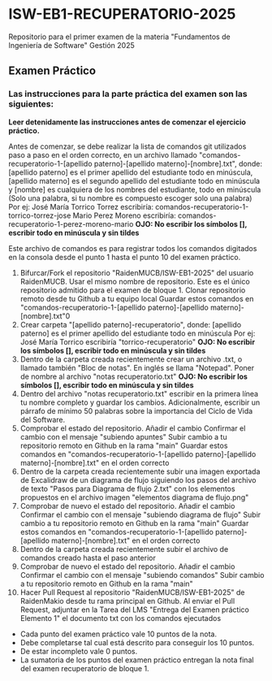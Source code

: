 # ISW-EB1-RECUPERATORIO-2025
Repositorio para el primer examen de la materia "Fundamentos de Ingeniería de Software" Gestión 2025

## Examen Práctico
### Las instrucciones para la parte práctica del examen son las siguientes:
**Leer detenidamente las instrucciones antes de comenzar el ejercicio práctico.**

Antes de comenzar, se debe realizar la lista de comandos git utilizados paso a paso en el orden correcto, en un archivo llamado "comandos-recuperatorio-1-[apellido paterno]-[apellido materno]-[nombre].txt", 
    donde: [apellido paterno] es el primer apellido del estudiante todo en minúscula, [apellido materno] es el segundo apellido del estudiante todo en minúscula y [nombre] es cualquiera de los nombres del estudiante, todo en minúscula (Solo una palabra, si tu nombre es compuesto escoger solo una palabra)
Por ej: 
  José María Torrico Torrez escribiría: comandos-recuperatorio-1-torrico-torrez-jose
  Mario Perez Moreno escribiría: comandos-recuperatorio-1-perez-moreno-mario
  **OJO: No escribir los símbolos [], escribir todo en minúscula y sin tildes**

Este archivo de comandos es para registrar todos los comandos digitados en la consola desde el punto 1 hasta el punto 10 del examen práctico.

1. Bifurcar/Fork el repositorio "RaidenMUCB/ISW-EB1-2025" del usuario RaidenMUCB. Usar el mismo nombre de repositorio. Este es el único repositorio admitido para el examen de bloque 1. Clonar repositorio remoto desde tu Github a tu equipo local
   Guardar estos comandos en "comandos-recuperatorio-1-[apellido paterno]-[apellido materno]-[nombre].txt"0
2. Crear carpeta "[apellido paterno]-recuperatorio", donde: [apellido paterno] es el primer apellido del estudiante todo en minúscula
Por ej:
  José María Torrico escribiría "torrico-recuperatorio"
  **OJO: No escribir los símbolos [], escribir todo en minúscula y sin tildes**
3. Dentro de la carpeta creada recientemente crear un archivo .txt, o llamado también "Bloc de notas". En inglés se llama "Notepad". Poner de nombre al archivo "notas recuperatorio.txt"
  **OJO: No escribir los símbolos [], escribir todo en minúscula y sin tildes**
4. Dentro del archivo "notas recuperatorio.txt" escribir en la primera línea tu nombre completo y guardar los cambios. Adicionalmente, escribir un párrafo de mínimo 50 palabras sobre la importancia del Ciclo de Vida del Software.
5. Comprobar el estado del repositorio.
   Añadir el cambio
   Confirmar el cambio con el mensaje "subiendo apuntes"
   Subir cambio a tu repositorio remoto en Github en la rama "main"
   Guardar estos comandos en "comandos-recuperatorio-1-[apellido paterno]-[apellido materno]-[nombre].txt" en el orden correcto
6. Dentro de la carpeta creada recientemente subir una imagen exportada de Excalidraw de un diagrama de flujo siguiendo los pasos del archivo de texto "Pasos para Diagrama de flujo 2.txt" con los elementos propuestos en el archivo imagen "elementos diagrama de flujo.png"
7. Comprobar de nuevo el estado del repositorio.
   Añadir el cambio
   Confirmar el cambio con el mensaje "subiendo diagrama de flujo"
   Subir cambio a tu repositorio remoto en Github en la rama "main"
   Guardar estos comandos en "comandos-recuperatorio-1-[apellido paterno]-[apellido materno]-[nombre].txt" en el orden correcto
8. Dentro de la carpeta creada recientemente subir el archivo de comandos creado hasta el paso anterior
9. Comprobar de nuevo el estado del repositorio.
   Añadir el cambio
   Confirmar el cambio con el mensaje "subiendo comandos"
   Subir cambio a tu repositorio remoto en Github en la rama "main"
10. Hacer Pull Request al repositorio "RaidenMUCB/ISW-EB1-2025" de RaidenMakio desde tu rama principal en Github. Al enviar el Pull Request, adjuntar en la Tarea del LMS "Entrega del Examen práctico Elemento 1" el documento txt con los comandos ejecutados

- Cada punto del examen práctico vale 10 puntos de la nota.
- Debe completarse tal cual está descrito para conseguir los 10 puntos. 
- De estar incompleto vale 0 puntos.
- La sumatoria de los puntos del examen práctico entregan la nota final del examen recuperatorio de bloque 1.
